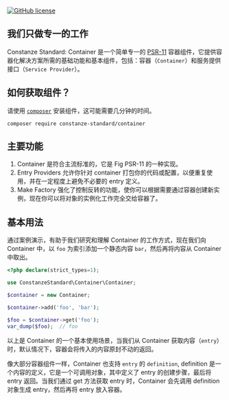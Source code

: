 [![GitHub license](https://img.shields.io/badge/license-Apache%202-blue)](https://github.com/constanze-standard/container/blob/master/LICENSE)

## 我们只做专一的工作
Constanze Standard: Container 是一个简单专一的 [PSR-11](https://www.php-fig.org/psr/psr-11) 容器组件，它提供容器化解决方案所需的基础功能和基本组件，包括：容器（`Container`）和服务提供接口（`Service Provider`）。

## 如何获取组件？
请使用 [`composer`](https://getcomposer.org/) 安装组件，这可能需要几分钟的时间。
```
composer require constanze-standard/container
```

## 主要功能
1. Container 是符合主流标准的，它是 Fig PSR-11 的一种实现。
2. Entry Providers 允许你针对 container 打包你的代码或配置，以便重复使用，并在一定程度上避免不必要的 entry 定义。
3. Make Factory 强化了控制反转的功能，使你可以根据需要通过容器创建新实例，现在你可以将对象的实例化工作完全交给容器了。

## 基本用法
通过案例演示，有助于我们研究和理解 Container 的工作方式，现在我们向 Container 中，以 `foo` 为索引添加一个静态内容 `bar`，然后再将内容从 Container 中取出。
```php
<?php declare(strict_types=1);

use ConstanzeStandard\Container\Container;

$container = new Container;

$container->add('foo', 'bar');

$foo = $container->get('foo');
var_dump($foo);  // foo
```
以上是 Container 的一个基本使用场景，当我们从 Container 获取内容（`entry`）时，默认情况下，容器会将传入的内容原封不动的返回。

像大部分容器组件一样，Container 也支持 `entry` 的 `definition`, definition 是一个内容的定义，它是一个可调用对象，其中定义了 entry 的创建步骤，最后将 entry 返回。当我们通过 get 方法获取 entry 时，Container 会先调用 definition 对象生成 entry，然后再将 entry 放入容器。